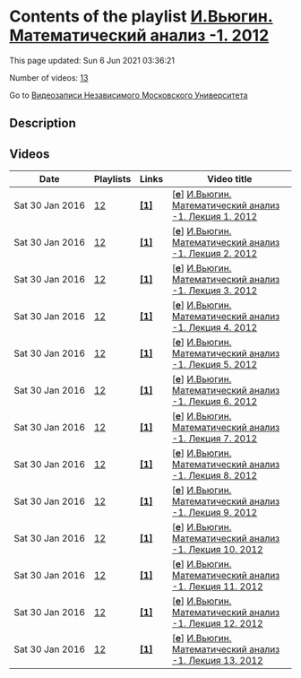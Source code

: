 # Contents of the playlist [И.Вьюгин. Математический анализ -1. 2012](https://www.youtube.com/playlist?list=PLp9ABVh6_x4G09ktMbjneNQyZ5_tWEhe_)

This page updated: Sun 6 Jun 2021 03:36:21

Number of videos: [13](#videos)

Go to [Видеозаписи Независимого Московского Университета](../README.md)

## Description



## Videos

|Date|Playlists|Links|Video title|
|---|---|---|---|
| Sat&nbsp;30&nbsp;Jan&nbsp;2016 | [12](../playlists/12 "И.Вьюгин. Математический анализ -1. 2012") | [**[1]**](http://ium.mccme.ru/f12/analiz1.html) | [[**e**](https://studio.youtube.com/video/R_Eo-N27b64/edit "Edit")] [И.Вьюгин. Математический анализ -1. Лекция 1. 2012](https://www.youtube.com/watch?v=R_Eo-N27b64&list=PLp9ABVh6_x4G09ktMbjneNQyZ5_tWEhe_ "Математический анализ-1. Лекция  1.&#013;Независимый Московский Университет &#013;Москва, Большой Власьевский пер., 11, 401, 7 сентября 2012, 17:30&#013;Подробнее о курсе: http://ium.mccme.ru/f12/analiz1.html") |
| Sat&nbsp;30&nbsp;Jan&nbsp;2016 | [12](../playlists/12 "И.Вьюгин. Математический анализ -1. 2012") | [**[1]**](http://ium.mccme.ru/f12/analiz1.html) | [[**e**](https://studio.youtube.com/video/WExMM8QgN3s/edit "Edit")] [И.Вьюгин. Математический анализ -1. Лекция 2. 2012](https://www.youtube.com/watch?v=WExMM8QgN3s&list=PLp9ABVh6_x4G09ktMbjneNQyZ5_tWEhe_ "Математический анализ-1. Лекция 2.&#013;Независимый Московский Университет &#013;Москва, Большой Власьевский пер., 11, 401, 14 сентября 2012, 17:30&#013;Подробнее о курсе: http://ium.mccme.ru/f12/analiz1.html") |
| Sat&nbsp;30&nbsp;Jan&nbsp;2016 | [12](../playlists/12 "И.Вьюгин. Математический анализ -1. 2012") | [**[1]**](http://ium.mccme.ru/f12/analiz1.html) | [[**e**](https://studio.youtube.com/video/n-KZreeBOjs/edit "Edit")] [И.Вьюгин. Математический анализ -1. Лекция 3. 2012](https://www.youtube.com/watch?v=n-KZreeBOjs&list=PLp9ABVh6_x4G09ktMbjneNQyZ5_tWEhe_ "Математический анализ-1. Лекция 3.&#013;Независимый Московский Университет &#013;Москва, Большой Власьевский пер., 11, 401, 21 сентября 2012, 17:30&#013;Подробнее о курсе: http://ium.mccme.ru/f12/analiz1.html") |
| Sat&nbsp;30&nbsp;Jan&nbsp;2016 | [12](../playlists/12 "И.Вьюгин. Математический анализ -1. 2012") | [**[1]**](http://ium.mccme.ru/f12/analiz1.html) | [[**e**](https://studio.youtube.com/video/UBIA6dkgSTQ/edit "Edit")] [И.Вьюгин. Математический анализ -1. Лекция 4. 2012](https://www.youtube.com/watch?v=UBIA6dkgSTQ&list=PLp9ABVh6_x4G09ktMbjneNQyZ5_tWEhe_ "Математический анализ-1. Лекция  4.&#013;Независимый Московский Университет &#013;Москва, Большой Власьевский пер., 11, 401, 28 сентября 2012, 17:30&#013;Подробнее о курсе: http://ium.mccme.ru/f12/analiz1.html") |
| Sat&nbsp;30&nbsp;Jan&nbsp;2016 | [12](../playlists/12 "И.Вьюгин. Математический анализ -1. 2012") | [**[1]**](http://ium.mccme.ru/f12/analiz1.html) | [[**e**](https://studio.youtube.com/video/6kL2xzqzs4I/edit "Edit")] [И.Вьюгин. Математический анализ -1. Лекция 5. 2012](https://www.youtube.com/watch?v=6kL2xzqzs4I&list=PLp9ABVh6_x4G09ktMbjneNQyZ5_tWEhe_ "Математический анализ-1. Лекция  5.&#013;Независимый Московский Университет &#013;Москва, Большой Власьевский пер., 11, 401, 5 октября 2012, 17:30&#013;Подробнее о курсе: http://ium.mccme.ru/f12/analiz1.html") |
| Sat&nbsp;30&nbsp;Jan&nbsp;2016 | [12](../playlists/12 "И.Вьюгин. Математический анализ -1. 2012") | [**[1]**](http://ium.mccme.ru/f12/analiz1.html) | [[**e**](https://studio.youtube.com/video/HxPJT-9LSFQ/edit "Edit")] [И.Вьюгин. Математический анализ -1. Лекция 6. 2012](https://www.youtube.com/watch?v=HxPJT-9LSFQ&list=PLp9ABVh6_x4G09ktMbjneNQyZ5_tWEhe_ "Математический анализ-1. Лекция  6.&#013;Независимый Московский Университет &#013;Москва, Большой Власьевский пер., 11, 401, 12 октября 2012, 17:30&#013;Подробнее о курсе: http://ium.mccme.ru/f12/analiz1.html") |
| Sat&nbsp;30&nbsp;Jan&nbsp;2016 | [12](../playlists/12 "И.Вьюгин. Математический анализ -1. 2012") | [**[1]**](http://ium.mccme.ru/f12/analiz1.html) | [[**e**](https://studio.youtube.com/video/-uDiDE60_yo/edit "Edit")] [И.Вьюгин. Математический анализ -1. Лекция 7. 2012](https://www.youtube.com/watch?v=-uDiDE60_yo&list=PLp9ABVh6_x4G09ktMbjneNQyZ5_tWEhe_ "Математический анализ-1. Лекция  7.&#013;Независимый Московский Университет &#013;Москва, Большой Власьевский пер., 11, 401, 19 октября 2012, 17:30&#013;Подробнее о курсе: http://ium.mccme.ru/f12/analiz1.html") |
| Sat&nbsp;30&nbsp;Jan&nbsp;2016 | [12](../playlists/12 "И.Вьюгин. Математический анализ -1. 2012") | [**[1]**](http://ium.mccme.ru/f12/analiz1.html) | [[**e**](https://studio.youtube.com/video/XelqwCVqOnM/edit "Edit")] [И.Вьюгин. Математический анализ -1. Лекция 8. 2012](https://www.youtube.com/watch?v=XelqwCVqOnM&list=PLp9ABVh6_x4G09ktMbjneNQyZ5_tWEhe_ "Математический анализ-1. Лекция  8.&#013;Независимый Московский Университет &#013;Москва, Большой Власьевский пер., 11, 401, 26 октября 2012, 17:30&#013;Подробнее о курсе: http://ium.mccme.ru/f12/analiz1.html") |
| Sat&nbsp;30&nbsp;Jan&nbsp;2016 | [12](../playlists/12 "И.Вьюгин. Математический анализ -1. 2012") | [**[1]**](http://ium.mccme.ru/f12/analiz1.html) | [[**e**](https://studio.youtube.com/video/XuPHU3wOcU4/edit "Edit")] [И.Вьюгин. Математический анализ -1. Лекция 9. 2012](https://www.youtube.com/watch?v=XuPHU3wOcU4&list=PLp9ABVh6_x4G09ktMbjneNQyZ5_tWEhe_ "Математический анализ-1. Лекция  9.&#013;Независимый Московский Университет &#013;Москва, Большой Власьевский пер., 11, 401, 2 ноября 2012, 17:30&#013;Подробнее о курсе: http://ium.mccme.ru/f12/analiz1.html") |
| Sat&nbsp;30&nbsp;Jan&nbsp;2016 | [12](../playlists/12 "И.Вьюгин. Математический анализ -1. 2012") | [**[1]**](http://ium.mccme.ru/f12/analiz1.html) | [[**e**](https://studio.youtube.com/video/rd10v4mM0aE/edit "Edit")] [И.Вьюгин. Математический анализ -1. Лекция 10. 2012](https://www.youtube.com/watch?v=rd10v4mM0aE&list=PLp9ABVh6_x4G09ktMbjneNQyZ5_tWEhe_ "Математический анализ-1. Лекция  10.&#013;Независимый Московский Университет &#013;Москва, Большой Власьевский пер., 11, 401, 9 ноября 2012, 17:30&#013;Подробнее о курсе: http://ium.mccme.ru/f12/analiz1.html") |
| Sat&nbsp;30&nbsp;Jan&nbsp;2016 | [12](../playlists/12 "И.Вьюгин. Математический анализ -1. 2012") | [**[1]**](http://ium.mccme.ru/f12/analiz1.html) | [[**e**](https://studio.youtube.com/video/SBFKRiIHdNg/edit "Edit")] [И.Вьюгин. Математический анализ -1. Лекция 11. 2012](https://www.youtube.com/watch?v=SBFKRiIHdNg&list=PLp9ABVh6_x4G09ktMbjneNQyZ5_tWEhe_ "Математический анализ-1. Лекция  11.&#013;Независимый Московский Университет &#013;Москва, Большой Власьевский пер., 11, 401, 16 ноября 2012, 17:30&#013;Подробнее о курсе: http://ium.mccme.ru/f12/analiz1.html") |
| Sat&nbsp;30&nbsp;Jan&nbsp;2016 | [12](../playlists/12 "И.Вьюгин. Математический анализ -1. 2012") | [**[1]**](http://ium.mccme.ru/f12/analiz1.html) | [[**e**](https://studio.youtube.com/video/6ADhj6CNkW8/edit "Edit")] [И.Вьюгин. Математический анализ -1. Лекция 12. 2012](https://www.youtube.com/watch?v=6ADhj6CNkW8&list=PLp9ABVh6_x4G09ktMbjneNQyZ5_tWEhe_ "Математический анализ-1. Лекция  12.&#013;Независимый Московский Университет &#013;Москва, Большой Власьевский пер., 11, 401, 23 ноября 2012, 17:30&#013;Подробнее о курсе: http://ium.mccme.ru/f12/analiz1.html") |
| Sat&nbsp;30&nbsp;Jan&nbsp;2016 | [12](../playlists/12 "И.Вьюгин. Математический анализ -1. 2012") | [**[1]**](http://ium.mccme.ru/f12/analiz1.html) | [[**e**](https://studio.youtube.com/video/athI2Fs5DqA/edit "Edit")] [И.Вьюгин. Математический анализ -1. Лекция 13. 2012](https://www.youtube.com/watch?v=athI2Fs5DqA&list=PLp9ABVh6_x4G09ktMbjneNQyZ5_tWEhe_ "Математический анализ-1. Лекция  13.&#013;Независимый Московский Университет &#013;Москва, Большой Власьевский пер., 11, 401, 30 ноября 2012, 17:30&#013;Подробнее о курсе: http://ium.mccme.ru/f12/analiz1.html") |
